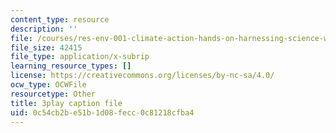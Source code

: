 ```yaml
---
content_type: resource
description: ''
file: /courses/res-env-001-climate-action-hands-on-harnessing-science-with-communities-to-cut-carbon-january-iap-2017/0c54cb2be51b1d08fecc0c81218cfba4_9UDkcGjF4jU.srt
file_size: 42415
file_type: application/x-subrip
learning_resource_types: []
license: https://creativecommons.org/licenses/by-nc-sa/4.0/
ocw_type: OCWFile
resourcetype: Other
title: 3play caption file
uid: 0c54cb2b-e51b-1d08-fecc-0c81218cfba4
---
```

